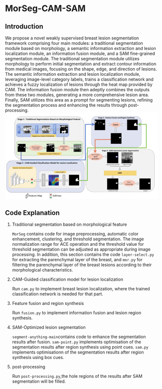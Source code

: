 # MorSeg-CAM-SAM
## Introduction
We propose a novel weakly supervised breast lesion segmentation framework comprising four main modules: a traditional segmentation module based on morphology, a semantic information extraction and lesion localization module, an information fusion module, and a SAM fine-grained segmentation module. The traditional segmentation module utilizes morphology to perform initial segmentation and extract contour information from medical images, focusing on the shape, edge, and direction of lesions. The semantic information extraction and lesion localization module, leveraging image-level category labels, trains a classification network and achieves a fuzzy localization of lesions through the heat map provided by CAM. The information fusion module then adeptly combines the outputs from these two modules, generating a more comprehensive lesion area. Finally, SAM utilizes this area as a prompt for segmenting lesions, refining the segmentation process and enhancing the results through post-processing. 
![framework](FIG/frame.png)
## Code Explanation
1. Traditional segmentation based on morphological feature

   `MorSeg` contains code for image preprocessing, automatic color enhancement, clustering, and threshold segmentation. The image normalization range for ACE operation and the threshold value for threshold segmentation can be adjusted as appropriate during image processing. In addition, this section contains the code `layer-select.py` for extracting the parenchymal layer of the breast, and `mor.py` for filtering the parenchymal layer of the breast lesions according to their morphological characteristics.
2. CAM-Guided classification model for lesion localization

   Run `cam.py` to implement breast lesion localization, where the trained classification network is needed for that part.
3. Feature fusion and region synthesis

   Run `fusion.py` to implement information fusion and lesion region synthesis.
4. SAM-Optimized lesion segmentation

   `segment-anything-main`contains code to enhance the segmentation results after fusion. `sam-point.py` implements optimisation of the segmentation results after region synthesis using point cues. `sam.py` implements optimisationn of the segmentation results after region synthesis using box cues.
5. post-processing

   Run `post-processing.py`,the hole regions of the results after SAM segmentation will be filled.
